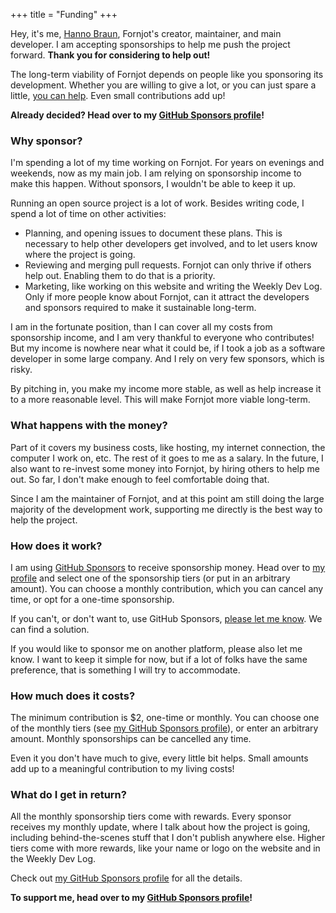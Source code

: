 +++
title = "Funding"
+++

Hey, it's me, [Hanno Braun](https://github.com/hannobraun), Fornjot's creator, maintainer, and main developer. I am accepting sponsorships to help me push the project forward. **Thank you for considering to help out!**

The long-term viability of Fornjot depends on people like you sponsoring its development. Whether you are willing to give a lot, or you can just spare a little, [you can help][GitHub Sponsors]. Even small contributions add up!

<strong class="call-to-action">
    <p>
        Already decided? Head over to my <a href="https://github.com/sponsors/hannobraun">GitHub Sponsors profile</a>!
    </p>
</strong>


### Why sponsor?

I'm spending a lot of my time working on Fornjot. For years on evenings and weekends, now as my main job. I am relying on sponsorship income to make this happen. Without sponsors, I wouldn't be able to keep it up.

Running an open source project is a lot of work. Besides writing code, I spend a lot of time on other activities:

- Planning, and opening issues to document these plans. This is necessary to help other developers get involved, and to let users know where the project is going.
- Reviewing and merging pull requests. Fornjot can only thrive if others help out. Enabling them to do that is a priority.
- Marketing, like working on this website and writing the Weekly Dev Log. Only if more people know about Fornjot, can it attract the developers and sponsors required to make it sustainable long-term.

I am in the fortunate position, than I can cover all my costs from sponsorship income, and I am very thankful to everyone who contributes! But my income is nowhere near what it could be, if I took a job as a software developer in some large company. And I rely on very few sponsors, which is risky.

By pitching in, you make my income more stable, as well as help increase it to a more reasonable level. This will make Fornjot more viable long-term.


### What happens with the money?

Part of it covers my business costs, like hosting, my internet connection, the computer I work on, etc. The rest of it goes to me as a salary. In the future, I also want to re-invest some money into Fornjot, by hiring others to help me out. So far, I don't make enough to feel comfortable doing that.

Since I am the maintainer of Fornjot, and at this point am still doing the large majority of the development work, supporting me directly is the best way to help the project.


### How does it work?

I am using [GitHub Sponsors] to receive sponsorship money. Head over to [my profile][GitHub Sponsors] and select one of the sponsorship tiers (or put in an arbitrary amount). You can choose a monthly contribution, which you can cancel any time, or opt for a one-time sponsorship.

If you can't, or don't want to, use GitHub Sponsors, [please let me know](mailto:hanno@braun-odw.eu). We can find a solution.

If you would like to sponsor me on another platform, please also let me know. I want to keep it simple for now, but if a lot of folks have the same preference, that is something I will try to accommodate.


### How much does it costs?

The minimum contribution is $2, one-time or monthly. You can choose one of the monthly tiers (see [my GitHub Sponsors profile][GitHub Sponsors]), or enter an arbitrary amount. Monthly sponsorships can be cancelled any time.

Even it you don't have much to give, every little bit helps. Small amounts add up to a meaningful contribution to my living costs!


### What do I get in return?

All the monthly sponsorship tiers come with rewards. Every sponsor receives my monthly update, where I talk about how the project is going, including behind-the-scenes stuff that I don't publish anywhere else. Higher tiers come with more rewards, like your name or logo on the website and in the Weekly Dev Log.

Check out [my GitHub Sponsors profile][GitHub Sponsors] for all the details.


<strong class="call-to-action">
    <p>
        To support me, head over to my <a href="https://github.com/sponsors/hannobraun">GitHub Sponsors profile</a>!
    </p>
</strong>


[GitHub Sponsors]: https://github.com/sponsors/hannobraun
